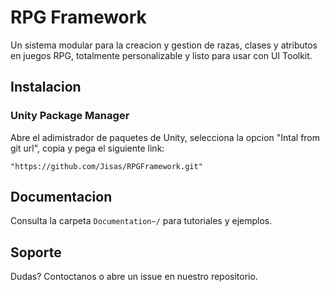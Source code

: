 # RPG Framework

Un sistema modular para la creacion y gestion de razas, clases y atributos en juegos RPG, totalmente personalizable y listo para usar con UI Toolkit.

## Instalacion

### Unity Package Manager
Abre el adimistrador de paquetes de Unity, selecciona la opcion "Intal from git url", copia y pega el siguiente link:
```link
"https://github.com/Jisas/RPGFramework.git"
```

## Documentacion

Consulta la carpeta `Documentation~/` para tutoriales y ejemplos.

## Soporte

Dudas? Contoctanos o abre un issue en nuestro repositorio.
